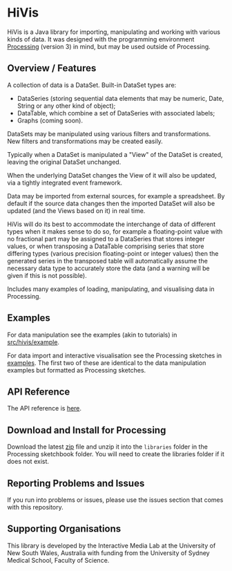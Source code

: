 # HiVis

HiVis is a Java library for importing, manipulating and working with various kinds of data. 
It was designed with the programming environment [Processing](http://www.processing.org) (version 3) in mind, but may be used outside of Processing.


## Overview / Features

A collection of data is a DataSet. Built-in DataSet types are:
- DataSeries (storing sequential data elements that may be numeric, Date, String or any other kind of object);
- DataTable, which combine a set of DataSeries with associated labels;
- Graphs (coming soon).

DataSets may be manipulated using various filters and transformations. New filters and transformations may be created easily.

Typically when a DataSet is manipulated a "View" of the DataSet is created, leaving the original DataSet unchanged.

When the underlying DataSet changes the View of it will also be updated, via a tightly integrated event framework.

Data may be imported from external sources, for example a spreadsheet. By default if the source data changes then the imported DataSet will also be updated (and the Views based on it) in real time.

HiVis will do its best to accommodate the interchange of data of different types when it makes sense to do so, 
for example a floating-point value with no fractional part may be assigned to a DataSeries that stores integer values, or when transposing a DataTable comprising series that store differing types (various precision floating-point or integer values) then the generated series in the transposed table will automatically assume the necessary data type to accurately store the data (and a warning will be given if this is not possible).

Includes many examples of loading, manipulating, and visualising data in Processing.


## Examples

For data manipulation see the examples (akin to tutorials) in [src/hivis/example](https://github.com/OliverColeman/hivis/tree/latest/src/hivis/example).

For data import and interactive visualisation see the Processing sketches in [examples](https://github.com/OliverColeman/hivis/tree/latest/examples/examples). The first two of these are identical to the data manipulation examples but formatted as Processing sketches.


## API Reference

The API reference is [here](https://olivercoleman.github.io/hivis/reference/).


## Download and Install for Processing

Download the latest [zip](https://github.com/OliverColeman/hivis/releases/download/latest/HiVis.zip) file and unzip it into the `libraries` folder in the Processing sketchbook folder. You will need to create the libraries folder if it does not exist.
 

## Reporting Problems and Issues

If you run into problems or issues, please use the issues section that comes with this repository.


## Supporting Organisations

This library is developed by the Interactive Media Lab at the University of New South Wales, Australia with funding from the University of Sydney Medical School, Faculty of Science.
